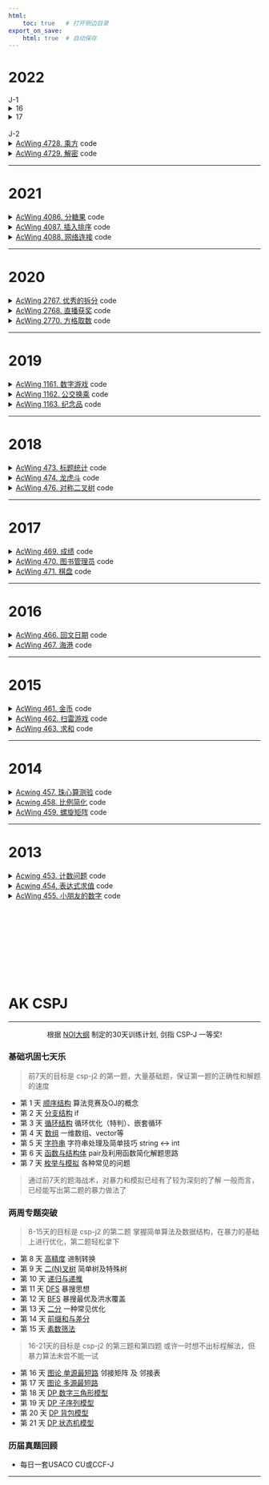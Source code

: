```yaml
---
html:
    toc: true   # 打开侧边目录
export_on_save:
    html: true  # 自动保存
---
```


# 2022

<!-->


J-1

<details><summary><a href="" target="_blank"></a> 16</summary>

```cpp
#include <iostream>

using namespace std;

int main(){
    unsigned short x, y;
    cin >> x >> y;
    x = (x | x << 2)& 0x33;
    x = (x | x << 1)& 0x55;
    y = (y | y << 2)& 0x33;
    y = (y | y << 1)& 0x55;
    unsigned short z = x | y << 1;
    cout << z << endl;
    return 0;
}
```

> 删去第 7 行与第 13 行的 unsigned，程序行为不变。

无符号数与有符号数，范围不同，但此题 `假设输入的 x,y 均是不超过 15 的自然数`。

> 将第 7 行与第 13 行的 short 均改为 char，程序行为不变。

显然，当输入 `10 11` 的时候，x = (char)1， y = (char)0，与程序原意不符。

> 程序总是输出一个整数“0”。

假设输入 `2 2`
x=2，y=2：`x<<2 = 8`，`8 | 2 = 10`，`x = 10 & 0x33 = 2`
x=2，y=2：`x<<1 = 4`，`4 | 2 = 6`，`x = 6 & 0x55 = 4`
x=4，y=2：`y<<2 = 8`，`8 | 2 = 10`，`y = 10 & 0x33 = 2`
x=4，y=2：`y<<1 = 4`，`4 | 2 = 6`，`y = 6 & 0x55 = 4`
x=4，y=4：`x | y << 1 = 4 | 4 << 1 = 4 | 8 = 12`
输出为 `12`，与题意不符

</details>

<details><summary><a href="" target="_blank"></a> 17</summary>

```cpp

```
</details>


<br>

J-2

<!-->

<details><summary><a href="https://www.acwing.com/problem/content/description/4731/" target="_blank">AcWing 4728. 乘方</a> code</summary>

```cpp
#include <iostream>
#include <cmath>
using namespace std;

typedef long long LL;

int main(){
    int a, b, c;
    cin>>a>>b;
    c=pow(a, b);
    
    LL A=a, B=b, C=pow(A, B);
    
    if(c<=1000000000 && C<=1000000000 && C==c)
        cout<<c;
    else
        cout<<-1;
    
    return 0;
}
```
</details>

<details><summary><a href="https://www.acwing.com/problem/content/description/4732/" target="_blank">AcWing 4729. 解密</a> code</summary>

```cpp
#include <iostream>
#include <cmath>
using namespace std;

typedef long long LL;

// 枚举 O(sqrt(n)k) 6/10
void solve1(){
    int k; cin>>k;
    while(k--){
        LL n, e, d, m, p, q;
        scanf("%lld%lld%lld", &n, &d, &e);
        
        bool flg=0;
        m=n-e*d+2;
        for(p=1; p<=sqrt(n); p++){
            q=n/p;
            if(m==p+q && p*q==n){
                printf("%lld %lld\n", p, q);
                flg=1;
                break;
            }
        }
        if(!flg) puts("NO");
        
    }
}

// 二分 O(klog(m/2))
void solve2(){
    int k; cin>>k;
    while(k--){
        LL n, e, d, m, p, q;
        scanf("%lld%lld%lld", &n, &d, &e);
        
        m=n-e*d+2;
        int l=1, r=m/2;
        while(l<=r){
            p=(l+r)>>1;
            q=m-p;
            if(n==p*q) break;
            
            if(n<p*q) r=p-1;
            else l=p+1;
        }
        if(n==p*q) printf("%lld %lld\n", p, q);
        else puts("NO");
        
    }
}

// 数学 O(k)
void solve3(){
    int k; cin>>k;
    while(k--){
        LL n, e, d, m, p, q;
        scanf("%lld%lld%lld", &n, &d, &e);
        
        // e*d=(p-1)(q-1)+1
        // n/p+p=n-e*d+2=m
        // n/p+p=m 
        // -> n+p^2=mp
        // -> p^2-mp+n=0 -> [a=1, b=-m, c=n]
        m=n-e*d+2;
        
        if(pow(m,2)-4*n < 0)
            puts("NO");
        else{
            LL delta = pow(m,2)-4*n;
            p = (m-sqrt(delta)+1)/2; // 向上取整
            q = n/p;
            if(p+q==m && p*q==n) printf("%lld %lld\n", p, q);
            else puts("NO");
        }
        
    }
}

int main(){
    //solve1();
    //solve2();
    solve3();
    return 0;
}
```
</details>

---

# 2021

<details><summary><a href="https://www.acwing.com/problem/content/4089/" target="_blank">AcWing 4086. 分糖果</a> code</summary>

```cpp
#include <iostream>
using namespace std;

typedef long long LL;

LL n, l, r;

int main(){
    cin>>n>>l>>r;
    
    if(l/n==r/n) cout<<r%n; // 如果在同一个区间
    else cout<<n-1;
    
    return 0;
}
```
</details>

<details><summary><a href="https://www.acwing.com/problem/content/4090/" target="_blank">AcWing 4087. 插入排序</a> code</summary>

<br>


**大意**

给定一个序列 `a`，每次可以对该序列做两种操作：

1. 令 `a[x] = v`
2. 查询 `a[x]` 在排序后，所在的位置


**思路**

1. 如果每次查询操作都重新排序，那么必定会超时，因此尝试先排序
2. 排序后会丢失部分信息，因此有必要记录下来
    * `a[i].fst` 记录值
    * `a[i].sed` 记录其在原序列的位置
3. 对 `a` 排序
4. `a` 排序后无法快速找到原序列，因此有必要建立一个索引，`p[x] = i`
    * 原序列中第 `x` 位，现在在 `i` 位
5. 对于查询，我们只需要输出 `p[x]`
6. 对于修改
    * 定位到当前的位置 `p[x]`，令 `a[ p[x] ] = v`
    * 将 `a[ p[x] ]` 移动到合适的位置即可


```cpp
#define fst first
#define sed second
#include <iostream>
#include <algorithm>
#include <cstring>
#include <map>
using namespace std;

typedef pair<int, int> PII;

const int N=8e3+10;

PII a[N];   // 数组
int n, q;

int p[N];    // 索引

int main(){
    cin>>n>>q;
    for(int i=1; i<=n; i++){
        scanf("%d", &a[i].fst);
        a[i].sed = i;
    }
    
    sort(a+1, a+1+n);
    for(int i=1; i<=n; i++)
        p[ a[i].sed ] = i;
    
    for(int _=1; _<=q; _++){
        int qq, x, v; scanf("%d", &qq);
        
        if( qq==1 ){
            scanf("%d%d", &x, &v);
            
            // 定位到原数组的位置
            x = p[x];
            
            // 将a[i].fst 转换为 v, 检查其应该左移还是右移动
            if( a[x].fst > v ){   // 左移动
                a[x].fst = v;
                for(int i=x; i>=2; i--)
                    if(a[i] < a[i-1]){
                        swap(a[i], a[i-1]);
                    
                        p[ a[i].sed ] = i;
                        p[ a[i-1].sed ] = i-1;
                    }
                    else break;
            }else
            if( a[x].fst < v ){   // 右移动
                a[x].fst = v;
                for(int i=x; i<=n-1; i++)
                    if(a[i] > a[i+1]){
                        swap(a[i], a[i+1]);
                    
                        p[ a[i].sed ] = i;
                        p[ a[i+1].sed ] = i+1;
                    }
                    else break;
            }
        }else{
            scanf("%d", &x);
            printf("%d\n", p[x]);
        }
    }
    
    return 0;
}
```
</details>

<details><summary><a href="https://www.acwing.com/problem/content/description/4091/" target="_blank">AcWing 4088. 网络连接</a> code</summary>

```cpp
#include <iostream>
#include <cstring>
#include <sstream>
#include <map>
using namespace std;

const int N=1e3+10;

map<string, int> serv;
int n;

int s2i(string s){
    stringstream ss;
    ss<<s;
    int res;
    ss>>res;
    return res;
}

string i2s(int num){
    stringstream ss;
    ss<<num;
    string res;
    ss>>res;
    return res;
}

bool ck(string s){
    int a[5];
    string cmp;
    sscanf(s.c_str(), "%d.%d.%d.%d:%d", a, a+1, a+2, a+3, a+4);
    
    for(int i=0; i<4; i++){
        if(a[i]<0 || a[i]>255) return 0;
        cmp += i2s(a[i]) + ".";
    }
    cmp[cmp.size()-1]=':'; // 替换最后一个'.'
    
    if(a[4]<0 || a[4]>65535) return 0;
    cmp += i2s(a[4]);
    return s == cmp;
}

int main(){
    cin>>n;
    for(int i=1; i<=n; i++){
        string op, ad; cin>>op>>ad;
        
        if(op == "Server"){
            if(ck(ad))  // 符合规范
                if(serv.count(ad))
                    cout<<"FAIL\n";
                else
                    serv[ad] = i, cout<<"OK\n";
            else
                cout<<"ERR\n";
        }
        else{
            if(ck(ad))  // 符合规范
                if(serv.count(ad))
                    cout<<serv[ad]<<"\n";
                else
                    cout<<"FAIL\n";
            else
                cout<<"ERR\n";
        }
    }
    
    
    return 0;
}
```
</details>

---

# 2020

<details><summary><a href="https://www.acwing.com/problem/content/2769/" target="_blank">AcWing 2767. 优秀的拆分</a> code</summary>

```cpp
#include <iostream>
#include <queue>
using namespace std;

int n;
int a[30];

int main(){
    a[1]=1;
    for(n=1; a[n]<=1e7;){
        ++n;
        a[n] = a[n-1]*2;
    }
    
    queue<int> q;
    int k; cin>>k;
    
    while(n>=2){
        if(k >= a[n]) k-=a[n], q.push(a[n]);
        n--;
    }
    if(k==0)
        while(q.size()){
            cout<<q.front()<<" ";
            q.pop();
        }
    else
        cout<<-1;
    return 0;
}
```
</details>


<details><summary><a href="https://www.acwing.com/problem/content/2770/" target="_blank">AcWing 2768. 直播获奖</a> code</summary>

```cpp
#include <iostream>
using namespace std;

const int N=1e5+10;

int n, w;   

int a[610]; // 每个分数段的成绩

int calc(int cnt){  // 获奖人数
    if(!cnt) cnt=1; // 如果获奖人数为0
    for(int i=600; ; i--){
        cnt -= a[i];
        if(cnt<=0) return i;
    }
}

int main(){
    cin>>n>>w;
    for(int i=1; i<=n; i++){
        int ai; scanf("%d", &ai);
        a[ ai ] ++;
        cout<<calc(i * w / 100)<<" ";
    }
    return 0;
}
```
</details>

<details><summary><a href="https://www.acwing.com/problem/content/2772/" target="_blank">AcWing 2770. 方格取数</a> code</summary>

```cpp
#include <cstring>
#include <iostream>
using namespace std;

typedef long long LL;

const int N=1e3+10;

int g[N][N];
LL dp[N][N][2];
int n, m;

int main(){
    //freopen("in.txt", "r", stdin); freopen("out.txt", "w", stdout);
    memset(g, -0x3f, sizeof g);
    memset(dp, -0x3f, sizeof dp);
    cin>>n>>m;
    for(int i=1; i<=n; i++)
        for(int j=1; j<=m; j++)
            scanf("%d", &g[i][j]);

    dp[1][1][0]=dp[1][1][1]=g[1][1];
    for(int i=2; i<=n; i++) // 用手导第一列
        dp[i][1][0] = dp[i][1][1] = dp[i-1][1][0] + g[i][1];
    //for(int i=n-1; i>=1; i--)
    //    dp[i][1][1] = dp[i+1][1][1] + g[i][1];
    //for(int i=1; i<=n; i++)
    //    dp[i][1][0] = dp[i][1][1] = max(dp[i][1][0], dp[i][1][1]);

    for(int j=2; j<=m; j++){
        for(int i=1; i<=n; i++) // 从上到下，从左边来，从上面来
            dp[i][j][0] = max(dp[i][j-1][0], dp[i-1][j][0]) + g[i][j];

        for(int i=n; i>=1; i--) // 从下到上，从左边来，从下面来
            dp[i][j][1] = max(dp[i][j-1][1], dp[i+1][j][1]) + g[i][j];
        
        for(int i=1; i<=n; i++)
            dp[i][j][0] = dp[i][j][1] = max(dp[i][j][0], dp[i][j][1]);
    }

    cout<<dp[n][m][1];
    return 0;
}
```
</details>

---

# 2019

<details><summary><a href="https://www.acwing.com/problem/content/1163/" target="_blank">AcWing 1161. 数字游戏</a> code</summary>

```cpp
#include <iostream>
using namespace std;

int main(){
    char c; 
    int ans;
    while(cin>>c)
        if(c=='1')
            ans++;
    cout<<ans;
    return 0;
}
```
</details>


<details><summary><a href="https://www.acwing.com/problem/content/1164/" target="_blank">AcWing 1162. 公交换乘</a> code</summary>

```cpp
#pragma G++ optimize("Ofast", 2, 3)
#define fst first
#define sed second
#include <iostream>
#include <vector>
using namespace std;

typedef pair<int, int> PII;
int n, ans;

int main(){
    cin>>n;
    
    vector<PII> q;
    
    for(int i=1; i<=n; i++){
        int x, y, z; cin>>x>>y>>z;
        ans+=y;
        
        if(x==0)    // 获得券
            q.push_back({y, z});
        else{       // 找券
            
            while( q.size() && z - q[0].sed > 45 )
                q.erase(q.begin(), q.begin()+1);    // 清空过期券
            
            for(int j=0; j<q.size(); j++)
                if( q[j].fst >= y ){
                    q.erase(q.begin()+j, q.begin()+j+1);
                    ans-=y;
                    break;
                }            
        }
    }
    
    cout<<ans;
    
    return 0;
}
```
</details>

<details><summary><a href="https://www.acwing.com/problem/content/description/1165/" target="_blank">AcWing 1163. 纪念品</a> code</summary>

```cpp
#include <iostream>
#include <cstring>
using namespace std;

const int N=110;

int dp[10010];  // 第 i+1 天, 可以增加的金币的最大值
int w[N][N];    // 第 i 天, 第 j 种物品的价值

int t, n, m;    // 天数, 纪念品数量, 金币数量

int main(){
    cin>>t>>n>>m;
    for(int i=1; i<=t; i++)
        for(int j=1; j<=n; j++)
            scanf("%d", &w[i][j]);
    
    for(int i=1; i<=t-1; i++){      // 枚举天数
        memset(dp, 0, sizeof dp);
        
        for(int j=1; j<=n; j++)     // 枚举商品
            for(int k=w[i][j]; k<=m; k++)   // 枚举钱(当前这个商品的价值 到 我身上的所有钱)
                dp[k] = max(dp[k], dp[k-w[i][j]] + w[i+1][j] - w[i][j] );
        // 枚举商品是为了考虑所有可能购买或出售的纪念品
        // 枚举钱是为了考虑所有可能的购买或出售纪念品的组合
        // 
        // 通过枚举商品和钱, 我们可以找到在当前这一天
        // 使用当前拥有的金币, 可以获得的最大收益
        // 然后, 我们可以使用这个最大收益来更新dp数组
        
        m += dp[m];
    }
    
    cout<<m;
    
    return 0;
}
```
</details>

---

# 2018


<details><summary><a href="https://www.acwing.com/problem/content/475/" target="_blank">AcWing 473. 标题统计</a> code</summary>

```cpp
#include <iostream>
using namespace std;

char c;
int ans;

int main(){
    while(cin>>c)
        if(c>='A' && c<='Z' || c>='a' && c<='z' || c>='0' && c<='9')
            ans++;
    cout<<ans;
    return 0;
}
```
</details>


<details><summary><a href="https://www.acwing.com/problem/content/description/476/" target="_blank">AcWing 474. 龙虎斗</a> code</summary>

```cpp
#include <iostream>
using namespace std;

typedef long long LL;
const int N = 1e5 + 10;

LL a[N];   // 兵营
LL dragon, tiger, n;
LL m, s1, p1, s2, p2, cha;

int main() {
    cin >> n;
    for (int i = 1; i <= n; i++) scanf("%lld", a + i);
    cin >> m >> p1 >> s1 >> s2;
    a[p1] += s1;

    for (int i = 1; i <= n; i++)
        if (i < m)
            dragon += (m - i) * a[i];
        else if (i > m)
            tiger += (i - m) * a[i];

    p2 = m;
    cha = llabs(dragon - tiger);

	for (int i = 1; i <= n; i++){
		if (i < m && llabs(dragon - tiger + s2 * (m - i)) < cha ) 
	        p2 = i, cha = llabs(dragon - tiger + s2 * (m - i));
		if (i > m && llabs(dragon - tiger - s2 * (i - m)) < cha)
			p2 = i, cha = llabs(dragon - tiger - s2 * (i - m));
	}
    cout << p2;

    return 0;
}
```
</details>

<details><summary><a href="https://www.acwing.com/problem/content/description/478/" target="_blank">AcWing 476. 对称二叉树</a> code</summary>

```cpp
#include <iostream>
using namespace std;

const int N=1e6+10;

int l[N], r[N], v[N], cnt[N];   // 每个节点的子树,权,子树数量
int n;

void dfs(int i){ // 计算以 i 为节点子树数量
    if(l[i]) dfs(l[i]);
    if(r[i]) dfs(r[i]);
    cnt[i] = cnt[l[i]] + cnt[r[i]] + 1;
}

bool ck(int i, int j){ // 检查 i,j 是不是对称
    if(v[i] != v[j] || cnt[i] != cnt[j]) return 0;  // 权,树不同
    if(i == 0 && j == 0) return 1;  // 两边都是空树
    if(ck(l[i], r[j]) && ck(r[i], l[j])) return 1;
    return 0;   
}

int main(){
    cin>>n;
    for(int i=1; i<=n; i++) scanf("%d", v+i);
    for(int i=1; i<=n; i++){
        int a, b; scanf("%d%d", &a, &b);
        l[i] = (a==-1)?0:a, r[i] = (b==-1)?0:b;
    }
    dfs(1);
    
    for(int i=1; i<=n; i++)
        if( ck(l[i], r[i]) )    // 检查以 i 为根的子树
            v[0] = max(v[0], cnt[i]);
    
    cout<<v[0];
    
    return 0;
}
```
</details>

---

# 2017

<details><summary><a href="https://www.acwing.com/problem/content/471/" target="_blank">AcWing 469. 成绩</a> code</summary>

```cpp
#include <iostream>
using namespace std;

int main(){
    int a, b, c;
    cin>>a>>b>>c;
    cout<<a*0.2+b*0.3+c*0.5;
    return 0;
}
```
</details>


<details><summary><a href="https://www.acwing.com/problem/content/472/" target="_blank">AcWing 470. 图书管理员</a> code</summary>

```cpp
#include <iostream>
#include <cstring>
#include <sstream>
using namespace std;

const int N=1e3+10;

int n, q;
string book[N]; // 书

int s2i(string s){
    stringstream ss;
    ss<<s;
    int res;
    ss>>res;
    return res;
}

int main(){
    cin>>n>>q;
    for(int i=1; i<=n; i++) cin>>book[i];
    
    for(int i=1; i<=q; i++){
        int l, res=-1;
        string s;
        cin>>l>>s;
        
        for(int j=1; j<=n; j++)
            if(l<=book[j].size())
            if(s==book[j].substr(book[j].size()-l, l))
                if(res==-1)
                    res = s2i(book[j]);
                else    
                    res = min(res, s2i(book[j]));
            
        cout<<res<<"\n";
    }
    
    return 0;
}
```
</details>


<details><summary><a href="https://www.acwing.com/problem/content/473/" target="_blank">AcWing 471. 棋盘</a> code</summary>

```cpp
#define fst first
#define sed second
#include <iostream>
#include <queue>
#include <cstring>
using namespace std;

typedef pair<int, int> PII;
const int N=110;
const int dxy[4][2]={ {-1,0},{1,0},{0,-1},{0,1} };

int g[N][N];    // 地图
int n, m;

int dis[N][N];  // 最短路

int spfa(PII s, PII e){ 
    memset(dis, 0x3f, sizeof dis);
    
    queue<pair<PII, PII>> q;    // 第二个参数是uxy变的颜色, 没变就是0; 第二个是魔法与花销
    dis[s.fst][s.sed] = 0;
    q.push({s, {0, 0}});
    
    while(q.size()){
        auto u = q.front();
        q.pop();
        
        int ux = u.fst.fst;
        int uy = u.fst.sed;
        
        for(int i=0; i<4; i++){ // 去四个方向
            int nx = ux + dxy[i][0];
            int ny = uy + dxy[i][1];
            
            if(nx<1 || ny<1 || nx>n || ny>n) continue;
            
            if( g[nx][ny] == 0 && u.sed.fst == 0 && g[ux][uy] != 0 ){   // 没变过才能继续变
                if( dis[nx][ny] > u.sed.sed + 2){
                    dis[nx][ny] = u.sed.sed + 2;
                    q.push({ {nx,ny}, {g[ux][uy], dis[nx][ny]} }); // 这是个变色玩意儿
                }
            }
            else if(g[nx][ny] && (g[nx][ny] == g[ux][uy] || g[nx][ny] == u.sed.fst)){   // 相同, 可以通过变的去
                if( dis[nx][ny] > u.sed.sed){
                    dis[nx][ny] = u.sed.sed;
                    q.push({ {nx,ny}, {0, dis[nx][ny]} });
                }
            }
            else if(g[nx][ny] && ((g[ux][uy] && g[nx][ny] != g[ux][uy]) || (u.sed.fst && g[nx][ny] != u.sed.fst)))
                if( dis[nx][ny] > u.sed.sed + 1){
                    dis[nx][ny] = u.sed.sed + 1;
                    q.push({ {nx,ny}, {0, dis[nx][ny]} });
                }
            
        }    
    }

    //for(int i=1; i<=n; i++, cout<<"\n")
    //    for(int j=1; j<=n; j++)
    //        cout<<dis[i][j]<<"   ";
    
    return dis[e.fst][e.sed] < 0x3f3f3f3f/2 ? dis[e.fst][e.sed] : -1;
}

int main(){
    cin>>n>>m;
    for(int i=1; i<=m; i++){
        int x, y, z; scanf("%d%d%d", &x, &y, &z);
        g[x][y] = z+1;
    }
    
    cout<<spfa({1,1}, {n,n});
    
    return 0;
}
```
</details>

---

# 2016

<details><summary><a href="https://www.acwing.com/problem/content/468/" target="_blank">AcWing 466. 回文日期</a> code</summary><br>

**大意**



**思路**



```cpp

```
</details>


<details><summary><a href="https://www.acwing.com/problem/content/469/" target="_blank">AcWing 467. 海港</a> code</summary><br>

**大意**



**思路**



```cpp

```
</details>


---

# 2015

<details><summary><a href="https://www.acwing.com/problem/content/description/463/" target="_blank">AcWing 461. 金币</a> code</summary>

```cpp
#include <iostream>
using namespace std;

int k, ans, one=1, x=1, y=1;

int main(){
    cin>>k;
    for(int i=1; i<=k; i++, x++){
        ans+=one;
        if(x==y){
            x=0;
            y++;
            one++;
        }
    }
    cout<<ans;
    return 0;
}
```
</details>

<details><summary><a href="https://www.acwing.com/problem/content/464/" target="_blank">AcWing 462. 扫雷游戏</a> code</summary><br>

**大意**

给定一个 $n*m$ 的矩阵，每个点只有两种状态
* 地雷 `*`
* 未知 `?`

求每个 `?` 周围（上下左右，左上左下右上右下）的地雷数量

**思路**

1. 遍历每个点，如果是地雷，输出 `*`，否则输出周围的地雷数量

2. 对于每个未知的点，遍历其周围的8个点，如果是地雷，那么这个点的地雷数量加一


```cpp
#include <iostream>
using namespace std;

const int N=1e2+10;

int dxy[8][2]={ {-1,0}, {1,0}, {0,-1}, {0,1}, {-1,-1}, {-1,1}, {1,-1}, {1,1} };

char g[N][N];
int res[N][N];
int n, m;

int main(){
    cin>>n>>m;
    for(int i=1; i<=n; i++)
        for(int j=1; j<=m; j++)
            cin>>g[i][j];
            
    for(int i=1; i<=n; i++, cout<<"\n")
        for(int j=1; j<=m; j++){
            for(int k=0; k<8; k++)
                res[i][j] += g[ i+dxy[k][0] ][ j+dxy[k][1] ]=='*';
        
            if(g[i][j]=='*')
                cout<<'*';
            else 
                cout<<res[i][j];
        }
    
    return 0;
}
```
</details>


<details><summary><a href="https://www.acwing.com/problem/content/465/" target="_blank">AcWing 463. 求和</a> code</summary><br>

**大意**

给定一个长度为 $n$ 的数组，数组中每个元素有两个值，一个编号

* 数字。为方便，叫做 $num$
* 颜色。为方便，叫做 $cor$
* 编号。从 $1$ 开始单调递增

数字与颜色都是 $1$ 到 $1e5$ 的整数，
换言之，我们有颜色1，颜色2，颜色3...

定义一个三元组 $(x, y, z)$，满足

* $x < y < z$
* $y - x = z - y$ 即 $x + z = 2y$
* $cor[x] = cor[z]$

此三元组的分数为

* $(x+z) * (num[x] + num[z])$

求所有合法三元组的分数和

**思路**

1. 由于 $x+z = 2y$，可知 $x$ 与 $z$ 奇偶性相同，
因此，对于所有的 $x < z$，$y$ 肯定存在

2. 由于都与 $y$ 无关，问题转换为：
    * $x < z$，其中 $x$ 与 $z$ 奇偶性相同
    * $cor[x] = cor[z]$

3. 因为需要颜色相同，我们不妨将颜色相同的拉出来单独考虑。样例：
    蓝色（颜色 2）：$num[1]=5,num[2]=5,num[5]=2$
    * 奇数 $1,5$，分数为 $(1+5)*(5+2) = 42$
    * 偶数 无

    红色（颜色 3）：$num[3]=3,num[4]=2,num[6]=2$
    * 奇数 无
    * 偶数 $4,6$，分数为 $(4+6)*(2+2) = 40$
    
4. **重点**
    1. 假设，同奇偶性存在下面三个数：$num[a], num[b], num[c]$，其中 $a < b < c$
       那么，此颜色，此奇偶性下，分数为
        $(a+b)*(num[a]+num[b]) +$
        $(a+c)*(num[a]+num[c]) +$
        $(b+c)*(num[b]+num[c]) $

        化简：

        **$(a*num[a] + b*num[b] + c*num[c]) * 1 + $**
        **$(a+b+c)*(num[a]+num[b]+num[c])$**


    2. 假设，同奇偶性存在下面四个数：$num[a], num[b], num[c], num[d]$，其中 $a < b < c < d$
       那么，此颜色，此奇偶性下，分数为
        $(a+b)*(num[a]+num[b]) +$
        $(a+c)*(num[a]+num[c]) +$
        $(a+d)*(num[a]+num[d]) +$
        $(b+c)*(num[b]+num[c]) +$
        $(b+d)*(num[b]+num[d]) +$
        $(c+d)*(num[c]+num[d]) $
        化简：
        **$(a*num[a] + b*num[b] + c*num[c] + d*num[d]) * 2 + $**
        **$(a+b+c+d)*(num[a]+num[b]+num[c]+num[d])$**

5. 因此，对于同颜色，同奇偶性，有：
    

**$sum = (n-2) * \sum_{i=1}^{n} (i*num[i]) + \sum_{i=1}^{n} i * \sum_{i=1}^{n} num[i]$**


```cpp
#include <iostream>
#include <vector>
using namespace std;

typedef long long LL;
typedef pair<int, int> PII;

const int N = 1e5+10;
const int MOD = 10007;

int num[N], cor[N]; // 数字和颜色
vector<PII> a[N][2];// 同奇同色
int n, m;

int main(){
    cin>>n>>m;
    for(int i=1; i<=n; i++) scanf("%d", num+i);
    for(int i=1; i<=n; i++) scanf("%d", cor+i);
    
    for(int i=1; i<=n; i++)
        a[ cor[i] ][ i&1 ].push_back({i, num[i]});
    
    LL ans=0;
    for(auto c: a)
    for(int k=0; k<=1; k++)
        if(c[k].size()>=2){
            LL one=0, two=0, thr=0;
            for(auto &[i,j]: c[k]){
                one = (one + ((LL)i*j) % MOD) % MOD;
                two = (two + i) % MOD;
                thr = (thr + j) % MOD;
            }
            ans += (one * (c[k].size()-2)) + (two * thr);
            ans %= MOD;
        }
    
    cout<<ans%MOD;
    
    return 0;
}
```
</details>


---

# 2014

<details><summary><a href="https://www.acwing.com/problem/content/description/459/" target="_blank">Acwing 457. 珠心算测验</a> code</summary>

```cpp
#include <iostream>
using namespace std;

const int N=110;

int n, res;
int a[N];   // 是否有这个数
bool st[20010]; // 是否能算出来

int main(){
    cin>>n;
    for(int i=1; i<=n; i++) scanf("%d", a+i);
    for(int i=1; i<=n; i++)
        for(int j=i+1; j<=n; j++)
            st[ a[i]+a[j] ] = 1;
    for(int i=1; i<=n; i++)
        if(st[a[i]]) res++;
    cout<<res;
    
    return 0;
}
```
</details>


<details><summary><a href="https://www.acwing.com/problem/content/460/" target="_blank">Acwing 458. 比例简化</a> code</summary><br>

**大意**

给定 $1$ 个分数 $A/B$ 和 $L$，求出一个分数 $A_1/B_1$，使得 $A1_/B_1$ 是一个最简分数，满足：
* $A_1 <= L$ 且 $B_1 <= L$。
* $A_1/B_1 >= A/B$。
* $A_1/B_1 - A/B$ 尽可能小。 


**思路**

1. 由于 $L$ 很小，我们可以枚举 $A_1$ 和 $B_1$，然后再判断是否满足条件。


```cpp
#include <iostream>
using namespace std;

int A, B, L;
int A1, B1;
int A2=999, B2=1;

int gcd(int a, int b){
    return b ? gcd(b, a%b) : a;
}

int main(){
    cin>>A>>B>>L;
    for(A1=1; A1<=L; A1++)  // 枚举
    for(B1=1; B1<=L; B1++)
        if(A1*B >= A*B1)    // 满足A1/B1 >= A/B
        if(gcd(A1, B1)==1)  // 两数互质
        if(A1*B2 < A2*B1)   // 更小
            A2=A1, B2=B1;
    cout<<A2<<" "<<B2;
    return 0;
}
```
</details>


<details><summary><a href="https://www.acwing.com/problem/content/description/461/" target="_blank">AcWing 459. 螺旋矩阵</a> code</summary><br>

**大意**

给定一个螺旋矩阵，求出某个位置的值。

**思路**

1. 可以发现螺旋矩阵以下几个特点：
    1. 每一圈数的个数都是 $n*4-4$，$n$ 是当前圈的边长。
        这意味着每一圈，数字减少 $8$ 个。
    2. 每一圈的左上角的数字都是最小的。

2. 故，我们可以先求出这个位置在第几圈，然后再求出这个位置具体的值。

假设，左上角数字 $v$，边长 $n$，左上角点 `i,i`，右下角点 `j,j`，寻找点 `x,y`
* 若 `x,y` 在上边，那么 `v + y-i` 就是答案。`y-i` 是横向的距离。
* 若 `x,y` 在右边，那么 `v + n-1 + x-i` 就是答案。`n-1` 是上边的长度，`x-i` 是纵向的距离。
* 若 `x,y` 在下边，那么 `v + n*2-2 + j-y` 就是答案。`n*2-2` 是上边和右边的长度，`j-y` 是横向的距离。
* 若 `x,y` 在左边，那么 `v + n*3-3 + j-x` 就是答案。`n*3-3` 是上边、右边和下边的长度，`j-x` 是纵向的距离。


```cpp
#include <iostream>
using namespace std;

typedef long long LL;

int n, x, y, ans=1;

int main(){
    cin>>n>>x>>y;
    // ans 是左上角的数字，n 是当前圈的边长
    // i 是左上角的横纵坐标
    // j 是右下角的横纵坐标
    for(int i=1, j=n; i<=j; i++, j--, ans+=n*4-4, n-=2)
        if(x==i){      // 上
            cout<<ans+(y-i);
            break;
        }
        else if(x==j){ // 下
            cout<<ans+(j-y)+n*2-2;
            break;
        }
        else if(y==i){ // 左
            cout<<ans+(j-x)+n*3-3;
            break;
        }
        else if(y==j){ // 右
            cout<<ans+(x-i)+n-1;
            break;
        } 
    
    return 0;
}
```
</details>

---

# 2013

<details><summary><a href="https://www.acwing.com/problem/content/455/" target="_blank">Acwing 453. 计数问题</a> code</summary>

```cpp
#include <iostream>
using namespace std;

const int N=1e6+10;

int n, X, ans;

int calc(int i){   // 计算i中有几个X
    int res=0;
    while(i){
        if(i%10==X) res++;
        i/=10;
    }
    return res;
}

int main(){
    cin>>n>>X;
    for(int i=1; i<=n; i++)
        ans+=calc(i);
    cout<<ans;
    return 0;
}
```
</details>


<details><summary><a href="https://www.acwing.com/problem/content/456/" target="_blank">Acwing 454. 表达式求值</a> code</summary><br>

**大意**

给定一个只含 `[0, 2^31-1]` `+` `*` 的表达式，求出它的值。

**思路**

如果表达式中有多种运算符，显然用栈来做是最好的。但此题只有 `+` `*` 两种运算符。

1. 我们从第一个数开始考虑，首先接受一个数 `tmp`，然后循环接受一个运算符 `ch`，和数 `num`。
    * 如果 `ch` 为 `+`，那么左边的数 `tmp` 就可以加到答案上了，因为 `tmp` 不会影响后面的运算。
      将 `num` 赋值给 `tmp`，继续循环。
    * 如果 `ch` 为 `*`，那么 `tmp` 就要乘上 `num`，将 `tmp*num` 看作一个整体。
      将 `tmp*num` 赋值给 `tmp`，继续循环。 



```cpp
#include <iostream>
using namespace std;

typedef long long LL;

const int N=1;

LL ans, tmp, num;
char ch;

int main(){
    cin>>tmp;
    while(cin>>ch>>num)
        if(ch=='+')
            ans+=tmp,
            tmp=num;
        else
            tmp=(tmp*num)%10000;
    cout<<(ans+tmp)%10000;
    return 0;
}
```
</details>


<details><summary><a href="https://www.acwing.com/problem/content/description/457/" target="_blank">AcWing 455. 小朋友的数字</a> code</summary><br>

**大意**

给定一个数组 $a[n]$，通过这个数组可以得到一个数组 $b[n]$，
$b[i]$ 表示 $a[1] \sim a[i]$ 中最大的子序列和。

* 样例
    $a[n]$ = `1` `2` `3` `4` `5`
    $b[n]$ = `1` `3` `6` `10` `15`

* 更具有一般性的样例
    $a[n]$ = `1` `-2` `3` `-4` `5`
    $b[n]$ = `1` `-1` `3` `-1` `5`

* 更具有一般性的样例
    $a[n]$ = `9` `-2` `3` `-4` `2`
    $b[n]$ = `9` `7` `10` `6` `8`

通过 $b[n]$ 可以得到特征值数组，$b[i] = max(b[j])$，其中 $j ∈ [1, i]$。

通过 $a[n]$ 和 $b[n]$ 可以得到一个新的数组 $c[n]$，
$c[i] = max(c[j]+b[j])$，其中 $j ∈ [1, i)$，
特别的，$c[1] = b[1]$。

求最大的 $c[i]$。

**思路**

1. 求出 $b[n]$。就是在 $a[n]$ 中求最大子序列和。
   $i=1$ 时，$b[1] = a[1]$
    $i>1$ 时，$b[i] = max(b[i-1]+a[i], a[i])$

2. 求出 特征数组 $b[n]$，即
    $b[i] = max(b[j])$，其中 $j ∈ [1, i]$。

3. 求出 $c[n]$，即
    $c[i] = max(c[j]+b[j])$，其中 $j ∈ [1, i)$，
    特别的，$c[1] = b[1]$。

4. 求出最大的 $c[i]$。

```cpp
#include <iostream>
using namespace std;

typedef long long LL;

const int N=1e6+10;

LL n, p;
LL a[N], b[N];
__int128 c[N];

int main(){
    cin>>n>>p;
    for(int i=1; i<=n; i++) scanf("%lld", &a[i]);
    
    b[1]=a[1];
    for(int i=2; i<=n; i++) b[i] = max(b[i-1]+a[i], a[i]);
    for(int i=2; i<=n; i++) b[i] = max(b[i-1], b[i]);
    
    c[1]=b[1];
    __int128 mmax = c[1]+b[1];
    for(int i=2; i<=n; i++){
        c[i] = mmax;
        mmax = max(mmax, c[i] + b[i]);
    }
    
    mmax = c[1];
    for(int i=2; i<=n; i++) mmax=max(mmax, c[i]);

    printf("%lld", mmax%p);
    
    /* 
    cout<<"\n";
    for(int i=1; i<=n; i++) printf("%12lld", a[i]); cout<<"\n";
    for(int i=1; i<=n; i++) printf("%12lld", b[i]); cout<<"\n";
    for(int i=1; i<=n; i++) printf("%12lld", c[i]); cout<<"\n";
    */
    
    return 0;
}
```
</details>














<br><br><br><br><br><br><br><br>

# AK CSPJ

---

<center>根据 <a href=https://noi.ccf.org.cn/xw/2023-03-15/788060.shtml>NOI大纲</a> 制定的30天训练计划, 剑指 CSP-J 一等奖!</center>




### 基础巩固七天乐

> 前7天的目标是 csp-j2 的第一题，大量基础题，保证第一题的正确性和解题的速度

* 第 1 天 [顺序结构](/base/algorithm/Content/0%20入门/顺序结构.html) 算法竞赛及OJ的概念
* 第 2 天 [分支结构](/base/algorithm/Content/0%20入门/分支结构.html) if
* 第 3 天 [循环结构](/base/algorithm/Content/0%20入门/循环结构.html) 循环优化（特判）、嵌套循环
* 第 4 天 [数组](/base/algorithm/Content/0%20入门/数组.html) 一维数组、vector等
* 第 5 天 [字符串](/base/algorithm/Content/0%20入门/字符串.html) 字符串处理及简单技巧 string <-> int
* 第 6 天 [函数与结构体](/base/algorithm/Content/0%20入门/函数.html) pair及利用函数简化解题思路
* 第 7 天 [枚举与模拟](/base/algorithm/Content/1%20基础/模拟.html) 各种常见的问题

> 通过前7天的题海战术，对暴力和模拟已经有了较为深刻的了解
> 一般而言，已经能写出第二题的暴力做法了

### 两周专题突破

> 8-15天的目标是 csp-j2 的第二题
> 掌握简单算法及数据结构，在暴力的基础上进行优化，第二题轻松拿下

* 第 8 天 [高精度](/base/algorithm/Content/5%20数学/数的运算.html) 进制转换
* 第 9 天 [二(N)叉树](/base/algorithm/Content/7%20图论/二叉树.html) 简单树及特殊树
* 第 10 天 [递归与递推](/base/algorithm/Content/1%20基础/递归.html)
* 第 11 天 [DFS](/base/algorithm/Content/2%20搜索/DFS.html) 暴搜思想
* 第 12 天 [BFS](/base/algorithm/Content/2%20搜索/BFS.html) 暴搜最优及洪水覆盖 
* 第 13 天 [二分](/base/algorithm/Content/1%20基础/二分.html) 一种常见优化
* 第 14 天 [前缀和与差分](/base/algorithm/Content/1%20基础/前缀和.html)
* 第 15 天 [素数筛法](/base/algorithm/Content/5%20数学/质数.html)

> 16-21天的目标是 csp-j2 的第三题和第四题
> 或许一时想不出标程解法，但暴力算法未尝不能一试

* 第 16 天 [图论 单源最短路]() 邻接矩阵 及 邻接表
* 第 17 天 [图论 多源最短路]()
* 第 18 天 [DP 数字三角形模型]() 
* 第 19 天 [DP 子序列模型]()
* 第 20 天 [DP 背包模型]()
* 第 21 天 [DP 状态机模型]()

### 历届真题回顾

* 每日一套USACO CU或CCF-J

---